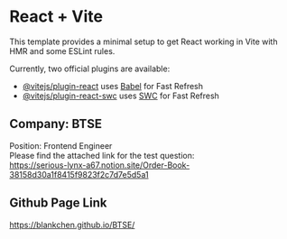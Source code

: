 # React + Vite

This template provides a minimal setup to get React working in Vite with HMR and some ESLint rules.

Currently, two official plugins are available:

- [@vitejs/plugin-react](https://github.com/vitejs/vite-plugin-react/blob/main/packages/plugin-react/README.md) uses [Babel](https://babeljs.io/) for Fast Refresh
- [@vitejs/plugin-react-swc](https://github.com/vitejs/vite-plugin-react-swc) uses [SWC](https://swc.rs/) for Fast Refresh

## Company: BTSE

Position: Frontend Engineer  
Please find the attached link for the test question:  
https://serious-lynx-a67.notion.site/Order-Book-38158d30a1f8415f9823f2c7d7e5d5a1

## Github Page Link

https://blankchen.github.io/BTSE/

